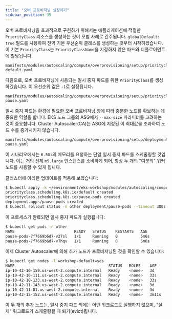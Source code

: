 ```yaml
---
title: "오버 프로비저닝 설정하기"
sidebar_position: 35
---
```

오버 프로비저닝을 효과적으로 구현하기 위해서는 애플리케이션에 적절한 `PriorityClass` 리소스를 생성하는 것이 모범 사례로 간주됩니다. `globalDefault: true` 필드를 사용하여 전역 기본 우선순위 클래스를 생성하는 것부터 시작하겠습니다. 이 기본 `PriorityClass`는 `PriorityClassName`을 지정하지 않은 파드와 디플로이먼트에 할당됩니다.

```file
manifests/modules/autoscaling/compute/overprovisioning/setup/priorityclass-default.yaml
```

다음으로, 오버 프로비저닝에 사용되는 일시 중지 파드를 위한 `PriorityClass`를 생성하겠습니다. 이 우선순위 값은 `-1`로 설정됩니다.

```file
manifests/modules/autoscaling/compute/overprovisioning/setup/priorityclass-pause.yaml
```

일시 중지 파드는 환경에 필요한 오버 프로비저닝 양에 따라 충분한 노드를 확보하는 데 중요한 역할을 합니다. EKS 노드 그룹의 ASG에서 `--max-size` 파라미터를 고려하는 것이 중요합니다. Cluster Autoscaler(CA)는 ASG에 지정된 이 최대값을 초과하여 노드 수를 증가시키지 않습니다.

```file
manifests/modules/autoscaling/compute/overprovisioning/setup/deployment-pause.yaml
```

이 시나리오에서는 `6.5Gi`의 메모리를 요청하는 단일 일시 중지 파드를 스케줄링할 것입니다. 이는 거의 전체 `m5.large` 인스턴스를 소비하게 되어, 항상 두 개의 "여분의" 워커 노드를 사용할 수 있게 됩니다.

클러스터에 이러한 업데이트를 적용해 보겠습니다:

```bash
$ kubectl apply -k ~/environment/eks-workshop/modules/autoscaling/compute/overprovisioning/setup
priorityclass.scheduling.k8s.io/default created
priorityclass.scheduling.k8s.io/pause-pods created
deployment.apps/pause-pods created
$ kubectl rollout status -n other deployment/pause-pods --timeout 300s
```

이 프로세스가 완료되면 일시 중지 파드가 실행됩니다:

```bash
$ kubectl get pods -n other
NAME                          READY   STATUS    RESTARTS   AGE
pause-pods-7f7669b6d7-v27sl   1/1     Running   0          5m6s
pause-pods-7f7669b6d7-v7hqv   1/1     Running   0          5m6s
```

이제 Cluster Autoscaler에 의해 추가 노드가 프로비저닝된 것을 확인할 수 있습니다:

```bash
$ kubectl get nodes -l workshop-default=yes
NAME                                         STATUS   ROLES    AGE     VERSION
ip-10-42-10-159.us-west-2.compute.internal   Ready    <none>   3d      vVAR::KUBERNETES_NODE_VERSION
ip-10-42-10-111.us-west-2.compute.internal   Ready    <none>   33s     vVAR::KUBERNETES_NODE_VERSION
ip-10-42-10-133.us-west-2.compute.internal   Ready    <none>   33s     vVAR::KUBERNETES_NODE_VERSION
ip-10-42-11-143.us-west-2.compute.internal   Ready    <none>   3d      vVAR::KUBERNETES_NODE_VERSION
ip-10-42-11-81.us-west-2.compute.internal    Ready    <none>   3d      vVAR::KUBERNETES_NODE_VERSION
ip-10-42-12-152.us-west-2.compute.internal   Ready    <none>   3m11s   vVAR::KUBERNETES_NODE_VERSION
```

이 두 개의 추가 노드는, 일시 중지 파드 외에는 어떤 워크로드도 실행하지 않으며, "실제" 워크로드가 스케줄링될 때 퇴거(evict)됩니다.
